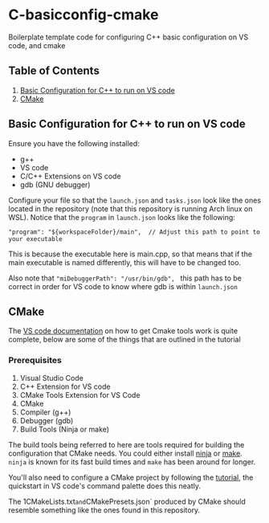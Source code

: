 # C-basicconfig-cmake
Boilerplate template code for configuring C++ basic configuration on VS code, and cmake

## **Table of Contents**

1. [Basic Configuration for C++ to run on VS code](#basicconfig)
2. [CMake](#cmake)

## **Basic Configuration for C++ to run on VS code**
Ensure you have the following installed:
- g++
- VS code
- C/C++ Extensions on VS code
- gdb (GNU debugger)

Configure your file so that the `launch.json` and `tasks.json` look like the ones located in the repository (note that this repository is running Arch linux on WSL).
Notice that the `program` in `launch.json` looks like the following:
```
"program": "${workspaceFolder}/main",  // Adjust this path to point to your executable
```
This is because the executable here is main.cpp, so that means that if the main executable is named differently, this will have to be changed too.

Also note that `"miDebuggerPath": "/usr/bin/gdb", ` this path has to be correct in order for VS code to know where gdb is within `launch.json`

## **CMake**
The [VS code documentation](https://code.visualstudio.com/docs/cpp/cmake-linux) on how to get Cmake tools work is quite complete, below are some of the things that are outlined in the tutorial

### Prerequisites
1. Visual Studio Code
2. C++ Extension for VS code
3. CMake Tools Extension for VS Code
4. CMake
5. Compiler (g++)
6. Debugger (gdb)
7. Build Tools (Ninja or make)

The build tools being referred to here are tools required for building the configuration that CMake needs. You could either install [ninja](https://ninja-build.org/) or [make](https://gnuwin32.sourceforge.net/packages/make.htm). `ninja` is known for its fast build times and `make` has been around for longer.

You'll also need to configure a CMake project by following the [tutorial](https://code.visualstudio.com/docs/cpp/cmake-quickstart), the quickstart in VS code's command palette does this neatly.

The 1CMakeLists.txt` and `CMakePresets.json` produced by CMake should resemble something like the ones found in this repository.
